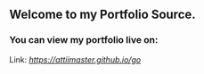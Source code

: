 ## Welcome to my Portfolio Source.

### You can view my portfolio live on: 

Link: *https://attiimaster.github.io/go*
